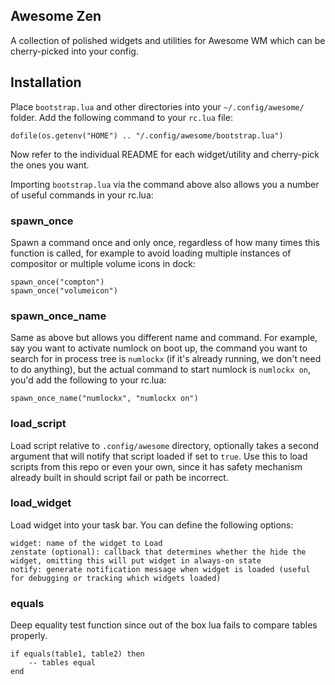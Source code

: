 Awesome Zen
-----------
A collection of polished widgets and utilities for Awesome WM which can be cherry-picked into your config.

## Installation
Place `bootstrap.lua` and other directories into your `~/.config/awesome/` folder. Add the following command to your `rc.lua` file:

	dofile(os.getenv("HOME") .. "/.config/awesome/bootstrap.lua")

Now refer to the individual README for each widget/utility and cherry-pick the ones you want.

Importing `bootstrap.lua` via the command above also allows you a number of useful commands in your rc.lua:

### spawn_once
Spawn a command once and only once, regardless of how many times this function is called, for example to avoid loading multiple instances of compositor or multiple volume icons in dock:

    spawn_once("compton")
    spawn_once("volumeicon")

### spawn_once_name
Same as above but allows you different name and command. For example, say you want to activate numlock on boot up, the command you want to search for in process tree is `numlockx` (if it's already running, we don't need to do anything), but the actual command to start numlock is `numlockx on`, you'd add the following to your rc.lua:

    spawn_once_name("numlockx", "numlockx on")

### load_script
Load script relative to `.config/awesome` directory, optionally takes a second argument that will notify that script loaded if set to `true`. Use this to load scripts from this repo or even your own, since it has safety mechanism already built in should script fail or path be incorrect.

### load_widget
Load widget into your task bar. You can define the following options:

	widget:	name of the widget to Load
	zenstate (optional): callback that determines whether the hide the widget, omitting this will put widget in always-on state
	notify: generate notification message when widget is loaded (useful for debugging or tracking which widgets loaded)

### equals
Deep equality test function since out of the box lua fails to compare tables properly.

	if equals(table1, table2) then
		-- tables equal
	end



